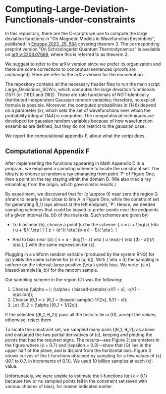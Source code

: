 # Computing-Large-Deviation-Functionals-under-constraints

In this repository, there are the C-scripts we use to compute the large deviation functions in "On Magnetic Models in Wavefunction Ensembles", published in [Entropy 2023, 25, 564](https://www.mdpi.com/1099-4300/25/4/564) covering theorem 3.
The corresponding preprint version "On Schrödingerist Quantum Thermodynamics" is available on [arXiv:2208.07688](http://arxiv.org/abs/2208.07688), where this is referred to as theorem 2.

We suggest to refer to the arXiv version since we prefer its organization and there are some  corrections to conceptual sentences (proofs are unchanged).
Here we refer to the arXiv version for the enumeration.

The repository contains all the necessary header files to run the main script Large_Deviations_SCW.c, which computes the large deviation functionals (157) (or (161)) and (162). These are rate functionals of NOT-identically distributed independent Gaussian random variables; therefore, no explicit formula is possible. Moreover, the computed probabilities in (146) depend on a parameter \(x\), which sets the set of wavefunctions over which the probability integral (144) is computed. The computational techniques are developed for gaussian random variables because of how wavefunction ensembles are defined, but they do not restrict to the gaussian case.

We report the computational appendix F, about what the script does.

## Computational Appendix F

After implementing the functions appearing in Math Appendix D in a program, we employed a sampling scheme to locate the constraint set. The idea is to choose at random a ray emanating from point 'P' of Figure One, then a point on the ray staying within the domain D. (We also tried a ray emanating from the origin, which gave similar results.)

By experiment, we discovered that for \(x \approx 0\) near zero the region G shrank to nearly a line close to line A in Figure One, while the constraint set for generating \(I_1\) lays almost at the left endpoint, 'P'. Hence, we needed sampling schemes that could be biased to prefer points near the endpoints of a given interval \([a, b]\) of the real axis. Such schemes are given by:

- To bias near \(b\), choose a point \(s\) by the scheme:
  \[
  s = a + \log(z\( \eta \) u + 1)/\( \eta \)
  \]
  \[
  z = (e^{\( \eta \)(b-a)} - 1)/\( \eta \).
  \]

- And to bias near \(a\):
  \[
  s = a - \log(1 - z\( \eta \) u \exp(-\( \eta \)(b - a)))/\( \eta \),
  \]
  with the same expression for \(z\).

Plugging in a uniform random variable (produced by the system RNG) for \(u\) yields the same scheme for \(s \in [a, b]\). With \( \eta  = 0\) the sampling is uniform on the interval; large positive \(\eta \) yields bias. We write: \(s =\) biased-sample(\(a, b\)) for the random sample.

Our sampling scheme in the region \(D\) was the following:

1. Choose \(\alpha = \): \(\alpha= \) biased-sample\(-x/(1 + x), -x/(1 - \epsilon)\);
2. Choose \(θ_1 = \): \(θ_1 = \)biased-sample\(-1/(2x), 5/(1 - x)\);
3. Let \(θ_2 = \(\alpha  \)[θ_1 + 1/(2x)\).

If the selected \((θ_1, θ_2)\) pass all the tests to lie in \(D\), accept the values; otherwise, reject them.

To locate the constraint set, we sampled many pairs \((θ_1, θ_2)\) as above and evaluated the two partial derivatives of \(c\), keeping and plotting the points that had the required signs. The results—see Figure 2; parameters in the figure where \(x = 0.7\) and \(\epsilon = 0.3\)—show that \(G\) lies in the upper half of the plane, and is disjoint from the horizontal axis. Figure 3 shows curves of the I-functions obtained by sampling for a few values of \(x\) \((0.1 to 0.7, in increments of 0.1)\). We used 10 billion samples at each \(x\)-value.

Unfortunately, we were unable to estimate the I-functions for \(x < 0.1\) because few or no sampled points fell in the constraint set (even with various choices of bias), for reason indicated earlier.
